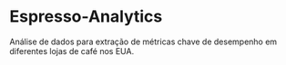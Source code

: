 # Espresso-Analytics
Análise de dados para extração de métricas chave de desempenho em diferentes lojas de café nos EUA.
